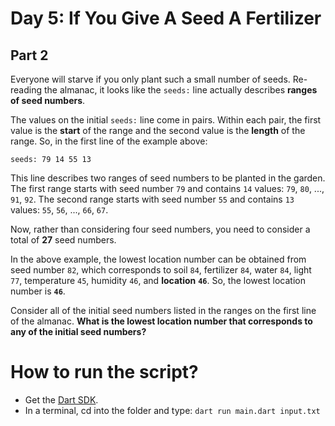 # Day 5: If You Give A Seed A Fertilizer

## Part 2

Everyone will starve if you only plant such a small number of seeds. Re-reading the almanac, it looks like the `seeds:` line actually describes **ranges of seed numbers**.

The values on the initial `seeds:` line come in pairs. Within each pair, the first value is the **start** of the range and the second value is the **length** of the range. So, in the first line of the example above:

```
seeds: 79 14 55 13
```

This line describes two ranges of seed numbers to be planted in the garden. The first range starts with seed number `79` and contains `14` values: `79`, `80`, ..., `91`, `92`. The second range starts with seed number `55` and contains `13` values: `55`, `56`, ..., `66`, `67`.

Now, rather than considering four seed numbers, you need to consider a total of **27** seed numbers.

In the above example, the lowest location number can be obtained from seed number `82`, which corresponds to soil `84`, fertilizer `84`, water `84`, light `77`, temperature `45`, humidity `46`, and **location** **`46`**. So, the lowest location number is **`46`**.

Consider all of the initial seed numbers listed in the ranges on the first line of the almanac. **What is the lowest location number that corresponds to any of the initial seed numbers?**

# How to run the script?

- Get the [Dart SDK](https://dart.dev/get-dart).
- In a terminal, cd into the folder and type: `dart run main.dart input.txt`